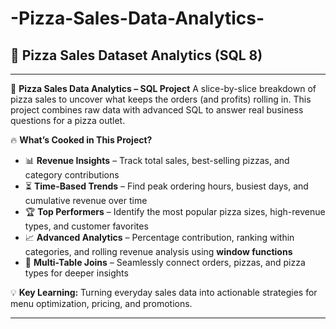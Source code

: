 # -Pizza-Sales-Data-Analytics-
🍕 Pizza Sales Dataset Analytics (SQL 8)
---
---

🍕 **Pizza Sales Data Analytics – SQL Project**
A slice-by-slice breakdown of pizza sales to uncover what keeps the orders (and profits) rolling in. This project combines raw data with advanced SQL to answer real business questions for a pizza outlet.

🔥 **What’s Cooked in This Project?**

* 📊 **Revenue Insights** – Track total sales, best-selling pizzas, and category contributions
* ⏳ **Time-Based Trends** – Find peak ordering hours, busiest days, and cumulative revenue over time
* 🏆 **Top Performers** – Identify the most popular pizza sizes, high-revenue types, and customer favorites
* 📈 **Advanced Analytics** – Percentage contribution, ranking within categories, and rolling revenue analysis using **window functions**
* 🤝 **Multi-Table Joins** – Seamlessly connect orders, pizzas, and pizza types for deeper insights

💡 **Key Learning:** Turning everyday sales data into actionable strategies for menu optimization, pricing, and promotions.

---
